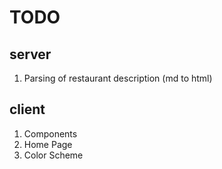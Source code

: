 # TODO

## server

1. Parsing of restaurant description (md to html)

## client

1. Components
2. Home Page
3. Color Scheme
